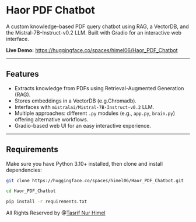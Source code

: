 # Haor PDF Chatbot

A custom knowledge-based PDF query chatbot using RAG, a VectorDB, and the Mistral-7B-Instruct-v0.2 LLM. Built with Gradio for an interactive web interface.  

**Live Demo:** https://huggingface.co/spaces/himel06/Haor_PDF_Chatbot

---

## Features

- Extracts knowledge from PDFs using Retrieval-Augmented Generation (RAG).
- Stores embeddings in a VectorDB (e.g.Chromadb).
- Interfaces with `mistralai/Mistral-7B-Instruct-v0.2` LLM.
- Multiple approaches: different `.py` modules (e.g., `app.py`, `brain.py`) offering alternative workflows.
- Gradio-based web UI for an easy interactive experience.

---

## Requirements

Make sure you have Python 3.10+ installed, then clone and install dependencies:

```bash
git clone https://huggingface.co/spaces/himel06/Haor_PDF_Chatbot.git
```

```bash
cd Haor_PDF_Chatbot
```
```bash
pip install -r requirements.txt
```

All Rights Reserved by @[Tasrif Nur Himel](www.tasrifnurhimel.me)
